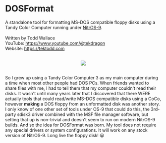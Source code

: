 # DOSFormat
A standalone tool for formatting MS-DOS compatible floppy disks using a Tandy Color Computer running under <a href="https://sourceforge.net/projects/nitros9/">NitrOS-9</a>.
<br><br>
Written by Todd Wallace  
YouTube: https://www.youtube.com/@tekdragon  
Website: https://tektodd.com  
<br>
<p align="center"><img src="https://github.com/dragonbytes/dosformat/assets/17234382/d1db481f-c40f-44a9-9de8-fae872842c9e"></p>
<br>
So I grew up using a Tandy Color Computer 3 as my main computer during a time when most other people had DOS PCs. When friends wanted to share files with me, I had to tell them that my computer couldn't read their disks. It wasn't until many years later that I discovered that there WERE actually tools that could read/write MS-DOS compatible disks using a CoCo, however <b>making</b> a DOS floppy from an unformatted disk was another story. I only know of one other set of tools under OS-9 that could do this, the 3rd-party sdisk3 driver combined with the MSF file manager software, but setting that up is non-trivial and doesn't seem to run on modern NitrOS-9 builds. And so the idea for DOSFormat was born. My tool does not require any special drivers or system configurations. It will work on any stock version of NitrOS-9. Long live the floppy disk! 😀

